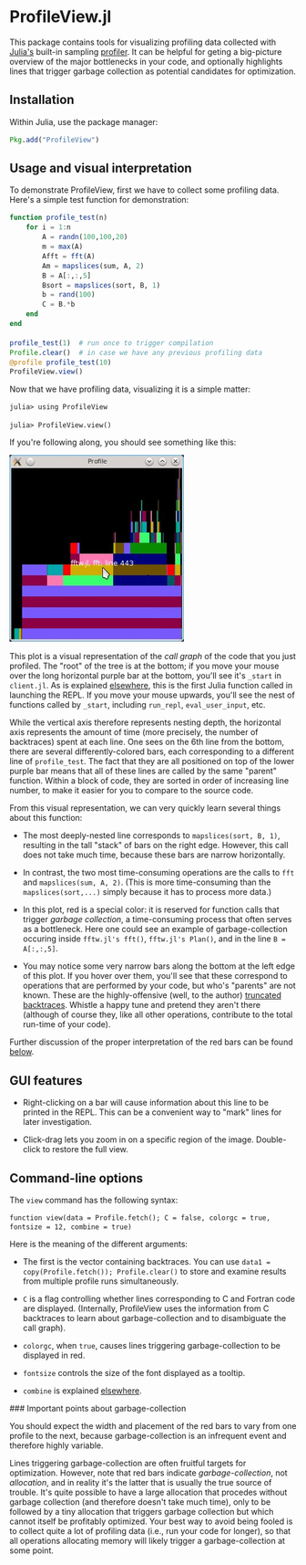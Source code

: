 # ProfileView.jl

This package contains tools for visualizing profiling data collected
with [Julia's][Julia] built-in sampling
[profiler](http://docs.julialang.org/en/latest/stdlib/profile/). It
can be helpful for geting a big-picture overview of the major
bottlenecks in your code, and optionally highlights lines that trigger
garbage collection as potential candidates for optimization.

## Installation

Within Julia, use the package manager:
```julia
Pkg.add("ProfileView")
```

## Usage and visual interpretation

To demonstrate ProfileView, first we have to collect some profiling
data. Here's a simple test function for demonstration:

```julia
function profile_test(n)
    for i = 1:n
        A = randn(100,100,20)
        m = max(A)
        Afft = fft(A)
        Am = mapslices(sum, A, 2)
        B = A[:,:,5]
        Bsort = mapslices(sort, B, 1)
        b = rand(100)
        C = B.*b
    end
end

profile_test(1)  # run once to trigger compilation
Profile.clear()  # in case we have any previous profiling data
@profile profile_test(10)
ProfileView.view()
```
Now that we have profiling data, visualizing it is a simple matter:
```
julia> using ProfileView

julia> ProfileView.view()
```
If you're following along, you should see something like this:

![ProfileView](readme_images/pv1.jpg)

This plot is a visual representation of the *call graph* of the code that you just profiled. The "root" of the tree is at the bottom; if you move your mouse over the long horizontal purple bar at the bottom, you'll see it's `_start` in `client.jl`. As is explained [elsewhere](http://docs.julialang.org/en/latest/stdlib/profile/), this is the first Julia function called in launching the REPL. If you move your mouse upwards, you'll see the nest of functions called by `_start`, including `run_repl`, `eval_user_input`, etc.

While the vertical axis therefore represents nesting depth, the
horizontal axis represents the amount of time (more precisely, the
number of backtraces) spent at each line.  One sees on the 6th line
from the bottom, there are several differently-colored bars, each
corresponding to a different line of `profile_test`. The fact that
they are all positioned on top of the lower purple bar means that all
of these lines are called by the same "parent" function. Within a
block of code, they are sorted in order of increasing line number, to
make it easier for you to compare to the source code.

From this visual representation, we can very quickly learn several
things about this function:

- The most deeply-nested line corresponds to `mapslices(sort, B, 1)`,
  resulting in the tall "stack" of bars on the right edge. However,
  this call does not take much time, because these bars are narrow
  horizontally.

- In contrast, the two most time-consuming operations are the calls to
  `fft` and `mapslices(sum, A, 2)`. (This is more time-consuming than
  the `mapslices(sort,...)` simply because it has to process more
  data.)

- In this plot, red is a special color: it is reserved for function
  calls that trigger *garbage collection*, a time-consuming process
  that often serves as a bottleneck.  Here one could see an example of
  garbage-collection occuring inside `fftw.jl's fft()`, `fftw.jl's
  Plan()`, and in the line `B = A[:,:,5]`.

- You may notice some very narrow bars along the bottom at the left
  edge of this plot. If you hover over them, you'll see that these
  correspond to operations that are performed by your code, but who's
  "parents" are not known.  These are the highly-offensive (well, to
  the author) [truncated
  backtraces](https://github.com/JuliaLang/julia/issues/3469). Whistle
  a happy tune and pretend they aren't there (although of course they,
  like all other operations, contribute to the total run-time of your
  code).

Further discussion of the proper interpretation of the red bars can be
found [below](#gcdetails).

## GUI features

- Right-clicking on a bar will cause information about this line to be
  printed in the REPL. This can be a convenient way to "mark" lines
  for later investigation.

- Click-drag lets you zoom in on a specific region of the
  image. Double-click to restore the full view.

## Command-line options

The `view` command has the following syntax:
```
function view(data = Profile.fetch(); C = false, colorgc = true, fontsize = 12, combine = true)
```
Here is the meaning of the different arguments:

- The first is the vector containing backtraces. You can use `data1 =
  copy(Profile.fetch()); Profile.clear()` to store and examine results
  from multiple profile runs simultaneously.

- `C` is a flag controlling whether lines corresponding to C and Fortran
  code are displayed. (Internally, ProfileView uses the information
  from C backtraces to learn about garbage-collection and to
  disambiguate the call graph).

- `colorgc`, when `true`, causes lines triggering garbage-collection
  to be displayed in red.

- `fontsize` controls the size of the font displayed as a tooltip.

- `combine` is explained [elsewhere](http://docs.julialang.org/en/latest/stdlib/profile/).

<a name="gcdetails"/>
### Important points about garbage-collection

You should expect the width and placement of the red bars to vary
from one profile to the next, because garbage-collection is an
infrequent event and therefore highly variable.

Lines triggering garbage-collection are often fruitful targets for
optimization. However, note that red bars indicate
*garbage-collection*, not *allocation*, and in reality it's the latter
that is usually the true source of trouble.  It's quite possible to
have a large allocation that procedes without garbage collection (and
therefore doesn't take much time), only to be followed by a tiny
allocation that triggers garbage collection but which cannot itself be
profitably optimized. Your best way to avoid being fooled is to
collect quite a lot of profiling data (i.e., run your code for
longer), so that all operations allocating memory will likely trigger
a garbage-collection at some point.

[Julia]: http://julialang.org "Julia"
